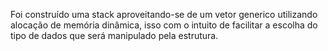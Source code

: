 Foi construído uma stack aproveitando-se de um vetor generico utilizando alocação de memória dinâmica, isso com o intuito de facilitar a escolha do tipo de dados que será manipulado pela estrutura.
